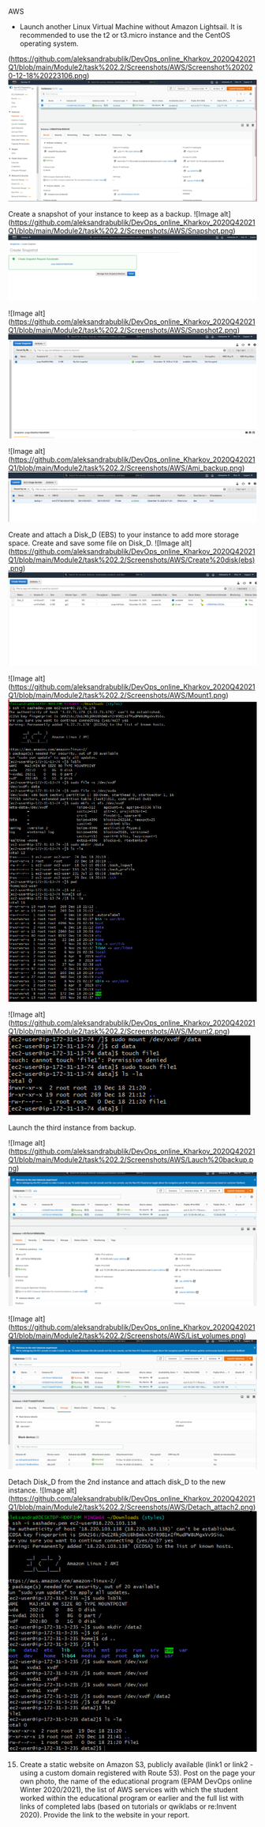 AWS


+ Launch another Linux Virtual Machine without Amazon Lightsail. It is recommended to use the t2 or t3.micro instance and the CentOS operating system.

 (https://github.com/aleksandrabublik/DevOps_online_Kharkov_2020Q42021Q1/blob/main/Module2/task%202.2/Screenshots/AWS/Screenshot%202020-12-18%20223106.png)
![alt text](https://github.com/aleksandrabublik/DevOps_online_Kharkov_2020Q42021Q1/blob/main/Module2/task%202.2/Screenshots/AWS/Screenshot%202020-12-18%20223106.png)


Create a snapshot of your instance to keep as a backup.
![Image alt] (https://github.com/aleksandrabublik/DevOps_online_Kharkov_2020Q42021Q1/blob/main/Module2/task%202.2/Screenshots/AWS/Snapshot.png)
![alt text](https://github.com/aleksandrabublik/DevOps_online_Kharkov_2020Q42021Q1/blob/main/Module2/task%202.2/Screenshots/AWS/Snapshot.png)


![Image alt] (https://github.com/aleksandrabublik/DevOps_online_Kharkov_2020Q42021Q1/blob/main/Module2/task%202.2/Screenshots/AWS/Snapshot2.png)
![alt text](https://github.com/aleksandrabublik/DevOps_online_Kharkov_2020Q42021Q1/blob/main/Module2/task%202.2/Screenshots/AWS/Snapshot2.png)


![Image alt] (https://github.com/aleksandrabublik/DevOps_online_Kharkov_2020Q42021Q1/blob/main/Module2/task%202.2/Screenshots/AWS/Ami_backup.png)
![alt text](https://github.com/aleksandrabublik/DevOps_online_Kharkov_2020Q42021Q1/blob/main/Module2/task%202.2/Screenshots/AWS/Ami_backup.png)


Create and attach a Disk_D (EBS) to your instance to add more storage space. Create and save some file on Disk_D.
![Image alt] (https://github.com/aleksandrabublik/DevOps_online_Kharkov_2020Q42021Q1/blob/main/Module2/task%202.2/Screenshots/AWS/Create%20disk(ebs).png)
![alt text](https://github.com/aleksandrabublik/DevOps_online_Kharkov_2020Q42021Q1/blob/main/Module2/task%202.2/Screenshots/AWS/Create%20disk(ebs).png)


![Image alt] (https://github.com/aleksandrabublik/DevOps_online_Kharkov_2020Q42021Q1/blob/main/Module2/task%202.2/Screenshots/AWS/Mount1.png)
![alt text](https://github.com/aleksandrabublik/DevOps_online_Kharkov_2020Q42021Q1/blob/main/Module2/task%202.2/Screenshots/AWS/Mount1.png)

![Image alt] (https://github.com/aleksandrabublik/DevOps_online_Kharkov_2020Q42021Q1/blob/main/Module2/task%202.2/Screenshots/AWS/Mount2.png)
![alt text](https://github.com/aleksandrabublik/DevOps_online_Kharkov_2020Q42021Q1/blob/main/Module2/task%202.2/Screenshots/AWS/Mount2.png)


Launch the third instance from backup.

![Image alt] (https://github.com/aleksandrabublik/DevOps_online_Kharkov_2020Q42021Q1/blob/main/Module2/task%202.2/Screenshots/AWS/Lauch%20backup.png)
![alt text](https://github.com/aleksandrabublik/DevOps_online_Kharkov_2020Q42021Q1/blob/main/Module2/task%202.2/Screenshots/AWS/Lauch%20backup.png)


![Image alt] (https://github.com/aleksandrabublik/DevOps_online_Kharkov_2020Q42021Q1/blob/main/Module2/task%202.2/Screenshots/AWS/List_volumes.png)
![alt text](https://github.com/aleksandrabublik/DevOps_online_Kharkov_2020Q42021Q1/blob/main/Module2/task%202.2/Screenshots/AWS/List_volumes.png)


Detach Disk_D from the 2nd instance and attach disk_D to the new instance.
![Image alt] (https://github.com/aleksandrabublik/DevOps_online_Kharkov_2020Q42021Q1/blob/main/Module2/task%202.2/Screenshots/AWS/Detach_attach2.png)
![alt text](https://github.com/aleksandrabublik/DevOps_online_Kharkov_2020Q42021Q1/blob/main/Module2/task%202.2/Screenshots/AWS/Detach_attach2.png)




15. Create a static website on Amazon S3, publicly available (link1 or link2 - using a custom domain registered with Route 53). Post on the page your own photo, the name of the educational program (EPAM DevOps online Winter 2020/2021), the list of AWS services with which the student worked within the educational program or earlier and the full list with links of completed labs (based on tutorials or qwiklabs or re:Invent 2020). Provide the link to the website in your report.
